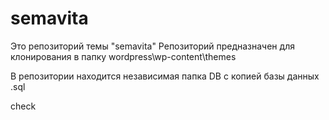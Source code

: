 semavita
========
Это репозиторий темы "semavita"
Репозиторий предназначен для клонирования в папку wordpress\wp-content\themes

В репозитории находится независимая папка DB с копией базы данных .sql

check
